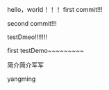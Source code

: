 ﻿hello，world！！！
first commit!!!

second commit!!!


testDmeo!!!!!!!

first testDemo~~~~~~~~~

简介简介军军

yangming